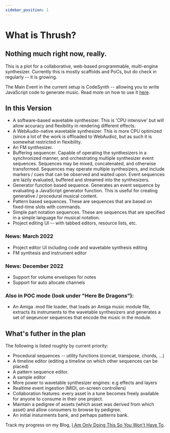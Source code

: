 ```yaml
---
sidebar_position: 1
---
```


# What is Thrush?

## Nothing much right now, really.

This is a plot for a collaborative, web-based programmable, multi-engine synthesizer. Currently this is mostly scaffolds and PoCs, but do check in regularly -- it is growing.

The Main Event in the current setup is CodeSynth -- allowing you to write JavaScript code to generate music. Read more on how to use it [here](sequence-generators/CodeSynth).

## In this Version

- A software-based wavetable synthesizer.  This is 'CPU intensive' but will allow accuracy and flexibility in rendering different effects.  
- A WebAudio-native wavetable synthesizer. This is more CPU optimized (since a lot of the work is offloaded to WebAudio), but as such it is somewhat restricted in flexibility. 
- An FM synthesizer.
- Buffering sequencer. Capable of operating the synthesizers in a synchronized manner, and orchestrating multiple synthesizer event sequences. Sequences may be mixed, concatenated, and otherwise transformed. Sequences may operate multiple synthesizers, and include markers / cues that can be observed and waited upon. Event sequences are lazily evaluated, buffered and streamed into the synthesizers.
- Generator function based sequence. Generates an event sequence by evaluating a JavaScript generator function.  This is useful for creating generative / procedural musical content.
- Pattern based sequences. These are sequences that are based on fixed-time slots with commands.
- Simple part notation sequences. These are sequences that are specified in a simple language for musical notation.
- Project editing UI -- with tabbed editors, resource lists, etc.

### News: March 2022
- Project editor UI including code and wavetable synthesis editing
- FM synthesis and instrument editor

### News: December 2022
- Support for volume envelopes for notes
- Support for auto allocate channels

### Also in POC mode (look under "Here Be Dragons"):
- An Amiga .mod file loader, that loads an Amiga music module file, extracts its instruments to the wavetable synthesizers and generates a set of seqeuncer sequences that encode the music in the module.
      
## What's futher in the plan

The following is listed roughly by current priority:
    
- Procedural sequences -- utility functions (concat, transpose, chords, ...)
- A timeline editor (editing a timeline on which other sequences can be placed)
- A pattern sequence editor.
- A sample editor
- More power to wavetable synthesizer engines: e.g effects and layers
- Realtime event ingestion (MIDI, on-screen controllers)
- Collaboration features: every asset in a tune becomes freely available for anyone to consume in their one project.
- Maintain a pedigree of assets (which asset was derived from which asset) and allow consumers to browse by pedigree.              
- An initial insturments bank, and perhaps patterns bank.
 
Track my progress on my Blog, [I Am Only Doing This So You Won't Have To](https://www.imonlydoingthis.benhaim).
